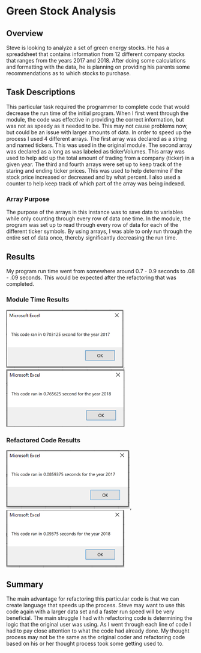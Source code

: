 # Green Stock Analysis
## Overview
Steve is looking to analyze a set of green energy stocks.  He has a spreadsheet that contains information from 12 different company stocks that ranges from the years 2017 and 2018.  After doing some calculations and formatting with the data, he is planning on providing his parents some recommendations as to which stocks to purchase.
## Task Descriptions
This particular task required the programmer to complete code that would decrease the run time of the initial program.  When I first went through the module, the code was effective in providing the correct information, but was not as speedy as it needed to be.  This may not cause problems now, but could be an issue with larger amounts of data.  In order to speed up the process I used 4 different arrays.  The first array was declared as a string and named tickers.  This was used in the original module.  The second array was declared as a long as was labeled as tickerVolumes.  This array was used to help add up the total amount of trading from a company (ticker) in a given year.  The third and fourth arrays were set up to keep track of the staring and ending ticker prices.  This was used to help determine if the stock price increased or decreased and by what percent.  I also used a counter to help keep track of which part of the array was being indexed.
### Array Purpose
The purpose of the arrays in this instance was to save data to variables while only counting through every row of data one time.  In the module, the program was set up to read through every row of data for each of the different ticker symbols.  By using arrays, I was able to only run through the entire set of data once, thereby significantly decreasing the run time.   
## Results
My program run time went from somewhere around 0.7 - 0.9 seconds to .08 - .09 seconds.  This would be expected after the refactoring that was completed.

### Module Time Results
![VBA_Challenge_Module_2017.png](VBA_Challenge_Module_2017.png), ![VBA_Challenge_Module_2018.png](VBA_Challenge_Module_2018.png)

### Refactored Code Results
![VBA_Challenge_2017.png](VBA_Challenge_2017.png), ![VBA_Challenge_2018.png](VBA_Challenge_2018.png)

## Summary
The main advantage for refactoring this particular code is that we can create language that speeds up the process.  Steve may want to use this code again with a larger data set and a faster run speed will be very beneficial.  The main struggle I had with refactoring code is determining the logic that the original user was using.  As I went through each line of code I had to pay close attention to what the code had already done.  My thought process may not be the same as the original coder and refactoring code based on his or her thought process took some getting used to.
